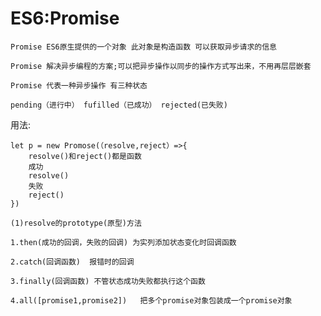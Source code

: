 # ES6:Promise

    Promise ES6原生提供的一个对象 此对象是构造函数 可以获取异步请求的信息

    Promise 解决异步编程的方案;可以把异步操作以同步的操作方式写出来，不用再层层嵌套

    Promise 代表一种异步操作 有三种状态

    pending（进行中） fufilled（已成功） rejected(已失败)
  
   用法:
  
    let p = new Promose(（resolve,reject）=>{
        resolve()和reject()都是函数
        成功
        resolve()
        失败
        reject()
    })

    (1)resolve的prototype(原型)方法

    1.then(成功的回调，失败的回调) 为实列添加状态变化时回调函数

    2.catch(回调函数)  报错时的回调

    3.finally(回调函数) 不管状态成功失败都执行这个函数

    4.all([promise1,promise2])   把多个promise对象包装成一个promise对象

